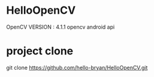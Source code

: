 # HelloOpenCV
OpenCV VERSION : 4.1.1
opencv android api



# project clone
git clone https://github.com/hello-bryan/HelloOpenCV.git


